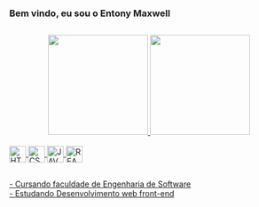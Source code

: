 ### Bem vindo, eu sou o Entony Maxwell
##
<div align="center">
  <a href="https://github.com/entonymaxwell01">
  <img height="180em" src="https://github-readme-stats.vercel.app/api?username=entonymaxwell01&show_icons=true&theme=midnight-purple&include_all_commits=true&count_private=true"/>
  <img height="180em" src="https://github-readme-stats.vercel.app/api/top-langs/?username=entonymaxwell01&layout=compact&langs_count=7&theme=midnight-purple"/>
</div>

<div style="display: inline_block"><br>
  <img align="center" alt="HTML5" height="30"  src="https://img.shields.io/badge/HTML5-E34F26?style=for-the-badge&logo=html5&logoColor=white">
  <img align="center" alt="CSS3" height="30"  src="https://img.shields.io/badge/CSS3-1572B6?style=for-the-badge&logo=css3&logoColor=white">
  <img align="center" alt="JAVASCRIPT" height="30"  src="https://img.shields.io/badge/JavaScript-323330?style=for-the-badge&logo=javascript&logoColor=F7DF1E">
  <img align="center" alt="REACT" height="30"  src="https://img.shields.io/badge/React-20232A?style=for-the-badge&logo=react&logoColor=61DAFB">
</div>

##

<div>
- Cursando faculdade de Engenharia de Software <br>
- Estudando Desenvolvimento web front-end
</div>


<!--
**entonymaxwell01/entonymaxwell01** is a ✨ _special_ ✨ repository because its `README.md` (this file) appears on your GitHub profile.

Here are some ideas to get you started:

-->
